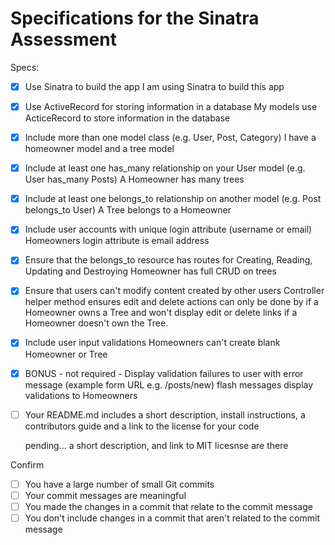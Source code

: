 # Specifications for the Sinatra Assessment

Specs:
- [x] Use Sinatra to build the app
	I am using Sinatra to build this app

- [x] Use ActiveRecord for storing information in a database
	My models use ActiceRecord to store information in the database

- [x] Include more than one model class (e.g. User, Post, Category)
	I have a homeowner model and a tree model

- [x] Include at least one has_many relationship on your User model (e.g. User has_many Posts)
	A Homeowner has many trees

- [x] Include at least one belongs_to relationship on another model (e.g. Post belongs_to User)
	A Tree belongs to a Homeowner

- [x] Include user accounts with unique login attribute (username or email)
	Homeowners login attribute is email address
		
- [x] Ensure that the belongs_to resource has routes for Creating, Reading, Updating and Destroying
	Homeowner has full CRUD on trees	

- [x] Ensure that users can't modify content created by other users
	Controller helper method ensures edit and delete actions can only be done by if a Homeowner owns a Tree and won't display edit or delete links if a Homeowner doesn't own the Tree.

- [x] Include user input validations
	Homeowners can't create blank Homeowner or Tree

- [x] BONUS - not required - Display validation failures to user with error message (example form URL e.g. /posts/new)
	flash messages display validations to Homeowners

- [ ] Your README.md includes a short description, install instructions, a contributors guide and a link to the license for your code

	pending... a short description, and link to MIT licesnse are there

Confirm
- [ ] You have a large number of small Git commits
- [ ] Your commit messages are meaningful
- [ ] You made the changes in a commit that relate to the commit message
- [ ] You don't include changes in a commit that aren't related to the commit message